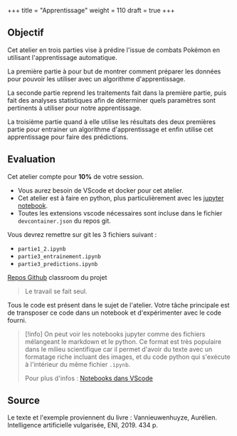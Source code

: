 +++
title = "Apprentissage"
weight = 110
draft = true
+++


## Objectif

Cet atelier en trois parties vise à prédire l'issue de combats Pokémon en utilisant l'apprentissage automatique. 

La première partie à pour but de montrer comment préparer les données pour pouvoir les utiliser avec un algorithme d'apprentissage.

La seconde partie reprend les traitements fait dans la première partie, puis fait des analyses statistiques afin de déterminer quels paramètres sont pertinents à utiliser pour notre apprentissage.

La troisième partie quand à elle utilise les résultats des deux premières partie pour entrainer un algorithme d'apprentissage et enfin utilise cet apprentissage pour faire des prédictions.

## Evaluation
Cet atelier compte pour **10%** de votre session.

- Vous aurez besoin de VScode et docker pour cet atelier. 
- Cet atelier est à faire en python, plus particulièrement avec les [jupyter notebook](https://jupyter.org/). 
- Toutes les extensions vscode nécessaires sont incluse dans le fichier `devcontainer.json` du repos git.

Vous devrez remettre sur git les 3 fichiers suivant :
- `partie1_2.ipynb`
- `partie3_entrainement.ipynb`
- `partie3_predictions.ipynb`

[<i class="fa-brands fa-github"></i> Repos Github](https://classroom.github.com/a/TIU2jc-H) classroom du projet

> Le travail se fait seul.

Tous le code est présent dans le sujet de l'atelier. Votre tâche principale est de transposer ce code dans un notebook et d'expérimenter avec le code fourni.

> [!info]
> On peut voir les notebooks jupyter comme des fichiers mélangeant le markdown et le python. Ce format est très populaire dans le milieu scientifique car il permet d'avoir du texte avec un formatage riche incluant des images, et du code python qui s'exécute à l'intérieur du même fichier `.ipynb`.
>
> Pour plus d'infos : [Notebooks dans VScode](https://code.visualstudio.com/docs/datascience/jupyter-notebooks)


## Source

Le texte et l'exemple proviennent du livre :
Vannieuwenhuyze, Aurélien. Intelligence artificielle vulgarisée, ENI, 2019. 434 p.
